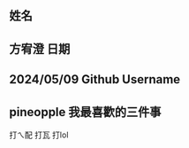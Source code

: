 姓名
----
方宥澄
日期
----
2024/05/09
Github Username
---------------
pineopple
我最喜歡的三件事
---------------
打ㄟ配 打瓦 打lol